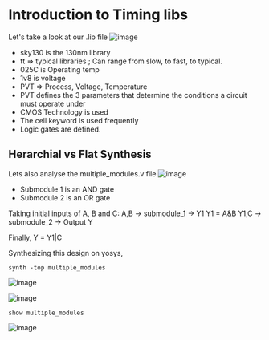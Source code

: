 # Introduction to Timing libs

Let's take a look at our .lib file
![image](https://github.com/Advaith-RN/pes_asic_class/assets/77977360/24075bbc-a75e-452d-a1b1-04c9b0beaf76)

- sky130 is the 130nm library
- tt => typical libraries ; Can range from slow, to fast, to typical.
- 025C is Operating temp
- 1v8 is voltage
- PVT => Process, Voltage, Temperature
- PVT defines the 3 parameters that determine the conditions a circuit must operate under
- CMOS Technology is used
- The cell keyword is used frequently
- Logic gates are defined.

## Herarchial vs Flat Synthesis
Lets also analyse the multiple_modules.v file
![image](https://github.com/Advaith-RN/pes_asic_class/assets/77977360/83cd165b-8618-4cc5-add2-58f4ba62240f)

- Submodule 1 is an AND gate
- Submodule 2 is an OR gate

Taking initial inputs of A, B and C:
A,B -> submodule_1 -> Y1
Y1 = A&B
Y1,C -> submodule_2 -> Output Y

Finally, Y = Y1|C

Synthesizing this design on yosys,
```
synth -top multiple_modules
```
![image](https://github.com/Advaith-RN/pes_asic_class/assets/77977360/90cc67b1-83d6-437e-9659-8c47a742f121)

![image](https://github.com/Advaith-RN/pes_asic_class/assets/77977360/01eaee35-0472-48b6-a7b8-463f4943fa2b)


```
show multiple_modules
```
![image](https://github.com/Advaith-RN/pes_asic_class/assets/77977360/a6e56bfc-d167-4fc5-9862-1f3a4921c472)
